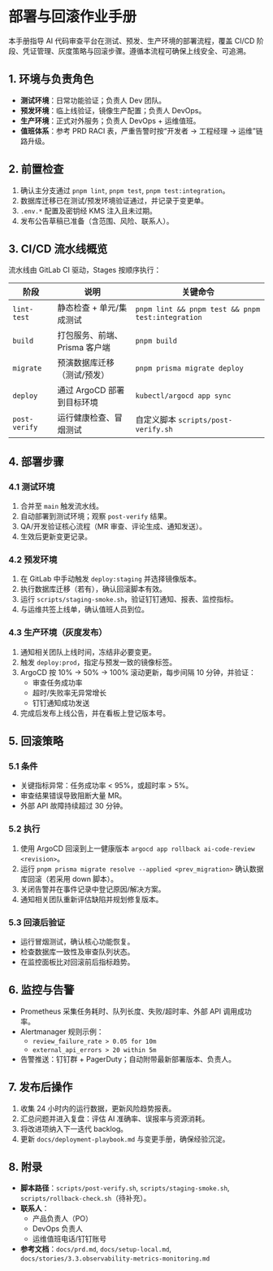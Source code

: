 # 部署与回滚作业手册

本手册指导 AI 代码审查平台在测试、预发、生产环境的部署流程，覆盖 CI/CD 阶段、凭证管理、灰度策略与回滚步骤。遵循本流程可确保上线安全、可追溯。

## 1. 环境与负责角色
- **测试环境**：日常功能验证；负责人 Dev 团队。
- **预发环境**：临上线验证，镜像生产配置；负责人 DevOps。
- **生产环境**：正式对外服务；负责人 DevOps + 运维值班。
- **值班体系**：参考 PRD RACI 表，严重告警时按“开发者 → 工程经理 → 运维”链路升级。

## 2. 前置检查
1. 确认主分支通过 `pnpm lint`, `pnpm test`, `pnpm test:integration`。
2. 数据库迁移已在测试/预发环境验证通过，并记录于变更单。
3. `.env.*` 配置及密钥经 KMS 注入且未过期。
4. 发布公告草稿已准备（含范围、风险、联系人）。

## 3. CI/CD 流水线概览
流水线由 GitLab CI 驱动，Stages 按顺序执行：

| 阶段 | 说明 | 关键命令 |
| --- | --- | --- |
| `lint-test` | 静态检查 + 单元/集成测试 | `pnpm lint && pnpm test && pnpm test:integration` |
| `build` | 打包服务、前端、Prisma 客户端 | `pnpm build` |
| `migrate` | 预演数据库迁移（测试/预发） | `pnpm prisma migrate deploy` |
| `deploy` | 通过 ArgoCD 部署到目标环境 | `kubectl/argocd app sync` |
| `post-verify` | 运行健康检查、冒烟测试 | 自定义脚本 `scripts/post-verify.sh` |

## 4. 部署步骤
### 4.1 测试环境
1. 合并至 `main` 触发流水线。
2. 自动部署到测试环境；观察 `post-verify` 结果。
3. QA/开发验证核心流程（MR 审查、评论生成、通知发送）。
4. 生效后更新变更记录。

### 4.2 预发环境
1. 在 GitLab 中手动触发 `deploy:staging` 并选择镜像版本。
2. 执行数据库迁移（若有），确认回滚脚本有效。
3. 运行 `scripts/staging-smoke.sh`，验证钉钉通知、报表、监控指标。
4. 与运维共签上线单，确认值班人员到位。

### 4.3 生产环境（灰度发布）
1. 通知相关团队上线时间，冻结非必要变更。
2. 触发 `deploy:prod`，指定与预发一致的镜像标签。
3. ArgoCD 按 10% → 50% → 100% 滚动更新，每步间隔 10 分钟，并验证：
   - 审查任务成功率
   - 超时/失败率无异常增长
   - 钉钉通知成功发送
4. 完成后发布上线公告，并在看板上登记版本号。

## 5. 回滚策略
### 5.1 条件
- 关键指标异常：任务成功率 < 95%，或超时率 > 5%。
- 审查结果错误导致阻断大量 MR。
- 外部 API 故障持续超过 30 分钟。

### 5.2 执行
1. 使用 ArgoCD 回滚到上一健康版本 `argocd app rollback ai-code-review <revision>`。
2. 运行 `pnpm prisma migrate resolve --applied <prev_migration>` 确认数据库回滚（若采用 down 脚本）。
3. 关闭告警并在事件记录中登记原因/解决方案。
4. 通知相关团队重新评估缺陷并规划修复版本。

### 5.3 回滚后验证
- 运行冒烟测试，确认核心功能恢复。
- 检查数据库一致性及审查队列状态。
- 在监控面板比对回滚前后指标趋势。

## 6. 监控与告警
- Prometheus 采集任务耗时、队列长度、失败/超时率、外部 API 调用成功率。
- Alertmanager 规则示例：
  - `review_failure_rate > 0.05 for 10m`
  - `external_api_errors > 20 within 5m`
- 告警推送：钉钉群 + PagerDuty；自动附带最新部署版本、负责人。

## 7. 发布后操作
1. 收集 24 小时内的运行数据，更新风险趋势报表。
2. 汇总问题并进入复盘：评估 AI 准确率、误报率与资源消耗。
3. 将改进项纳入下一迭代 backlog。
4. 更新 `docs/deployment-playbook.md` 与变更手册，确保经验沉淀。

## 8. 附录
- **脚本路径**：`scripts/post-verify.sh`, `scripts/staging-smoke.sh`, `scripts/rollback-check.sh`（待补充）。
- **联系人**：
  - 产品负责人（PO）
  - DevOps 负责人
  - 运维值班电话/钉钉账号
- **参考文档**：`docs/prd.md`, `docs/setup-local.md`, `docs/stories/3.3.observability-metrics-monitoring.md`

